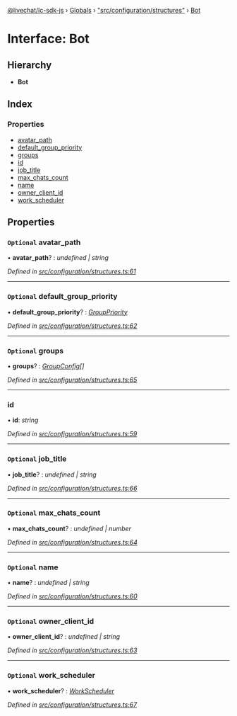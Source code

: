 [@livechat/lc-sdk-js](../README.md) › [Globals](../globals.md) › ["src/configuration/structures"](../modules/_src_configuration_structures_.md) › [Bot](_src_configuration_structures_.bot.md)

# Interface: Bot

## Hierarchy

* **Bot**

## Index

### Properties

* [avatar_path](_src_configuration_structures_.bot.md#optional-avatar_path)
* [default_group_priority](_src_configuration_structures_.bot.md#optional-default_group_priority)
* [groups](_src_configuration_structures_.bot.md#optional-groups)
* [id](_src_configuration_structures_.bot.md#id)
* [job_title](_src_configuration_structures_.bot.md#optional-job_title)
* [max_chats_count](_src_configuration_structures_.bot.md#optional-max_chats_count)
* [name](_src_configuration_structures_.bot.md#optional-name)
* [owner_client_id](_src_configuration_structures_.bot.md#optional-owner_client_id)
* [work_scheduler](_src_configuration_structures_.bot.md#optional-work_scheduler)

## Properties

### `Optional` avatar_path

• **avatar_path**? : *undefined | string*

*Defined in [src/configuration/structures.ts:61](https://github.com/livechat/lc-sdk-js/blob/de56f05/src/configuration/structures.ts#L61)*

___

### `Optional` default_group_priority

• **default_group_priority**? : *[GroupPriority](../enums/_src_configuration_structures_.grouppriority.md)*

*Defined in [src/configuration/structures.ts:62](https://github.com/livechat/lc-sdk-js/blob/de56f05/src/configuration/structures.ts#L62)*

___

### `Optional` groups

• **groups**? : *[GroupConfig](_src_configuration_structures_.groupconfig.md)[]*

*Defined in [src/configuration/structures.ts:65](https://github.com/livechat/lc-sdk-js/blob/de56f05/src/configuration/structures.ts#L65)*

___

###  id

• **id**: *string*

*Defined in [src/configuration/structures.ts:59](https://github.com/livechat/lc-sdk-js/blob/de56f05/src/configuration/structures.ts#L59)*

___

### `Optional` job_title

• **job_title**? : *undefined | string*

*Defined in [src/configuration/structures.ts:66](https://github.com/livechat/lc-sdk-js/blob/de56f05/src/configuration/structures.ts#L66)*

___

### `Optional` max_chats_count

• **max_chats_count**? : *undefined | number*

*Defined in [src/configuration/structures.ts:64](https://github.com/livechat/lc-sdk-js/blob/de56f05/src/configuration/structures.ts#L64)*

___

### `Optional` name

• **name**? : *undefined | string*

*Defined in [src/configuration/structures.ts:60](https://github.com/livechat/lc-sdk-js/blob/de56f05/src/configuration/structures.ts#L60)*

___

### `Optional` owner_client_id

• **owner_client_id**? : *undefined | string*

*Defined in [src/configuration/structures.ts:63](https://github.com/livechat/lc-sdk-js/blob/de56f05/src/configuration/structures.ts#L63)*

___

### `Optional` work_scheduler

• **work_scheduler**? : *[WorkScheduler](_src_configuration_structures_.workscheduler.md)*

*Defined in [src/configuration/structures.ts:67](https://github.com/livechat/lc-sdk-js/blob/de56f05/src/configuration/structures.ts#L67)*
